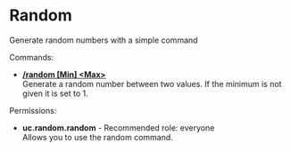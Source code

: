 Random
====
Generate random numbers with a simple command

Commands: <br>
* **[/random \[Min\] \<Max\>](../commands/random.md)**<br>Generate a random number between two values. If the minimum is not given it is set to 1.

Permissions: <br>
* **uc.random.random** - Recommended role: everyone<br>Allows you to use the random command.
